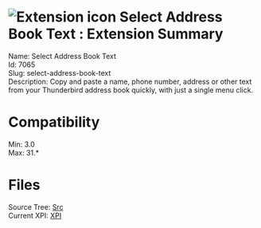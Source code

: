 # ![Extension icon](https://addons.thunderbird.net/static/img/addon-icons/default-64.png) Select Address Book Text : Extension Summary

Name: Select Address Book Text  
Id: 7065  
Slug: select-address-book-text  
Description: Copy and paste a name, phone number, address or other text from your Thunderbird address book quickly, with just a single menu click.
  

# Compatibility
Min: 3.0  
Max: 31.*  

# Files

Source Tree: [Src](C:/Dev/Thunderbird/ThunderKdB/xall/xOther/7065-select-address-book-text/src)  
Current XPI: [XPI](C:/Dev/Thunderbird/ThunderKdB/xall/xOther/7065-select-address-book-text/xpi)  



